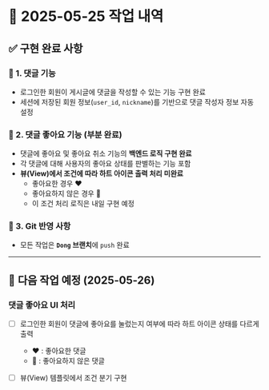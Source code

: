 # 📅 2025-05-25 작업 내역

## ✅ 구현 완료 사항

### 📌 1. 댓글 기능
- 로그인한 회원이 게시글에 댓글을 작성할 수 있는 기능 구현 완료
- 세션에 저장된 회원 정보(`user_id`, `nickname`)를 기반으로 댓글 작성자 정보 자동 설정

### 📌 2. 댓글 좋아요 기능 (부분 완료)
- 댓글에 좋아요 및 좋아요 취소 기능의 **백엔드 로직 구현 완료**
- 각 댓글에 대해 사용자의 좋아요 상태를 판별하는 기능 포함
- **뷰(View)에서 조건에 따라 하트 아이콘 출력 처리 미완료**
  - 좋아요한 경우 ❤️
  - 좋아요하지 않은 경우 🤍
  - 이 조건 처리 로직은 내일 구현 예정

### 📌 3. Git 반영 사항
- 모든 작업은 **`Dong` 브랜치**에 `push` 완료

---

## 📝 다음 작업 예정 (2025-05-26)

### 댓글 좋아요 UI 처리
- [ ] 로그인한 회원이 댓글에 좋아요를 눌렀는지 여부에 따라 하트 아이콘 상태를 다르게 출력
  - ❤️ : 좋아요한 댓글
  - 🤍 : 좋아요하지 않은 댓글
- [ ] 뷰(View) 템플릿에서 조건 분기 구현

